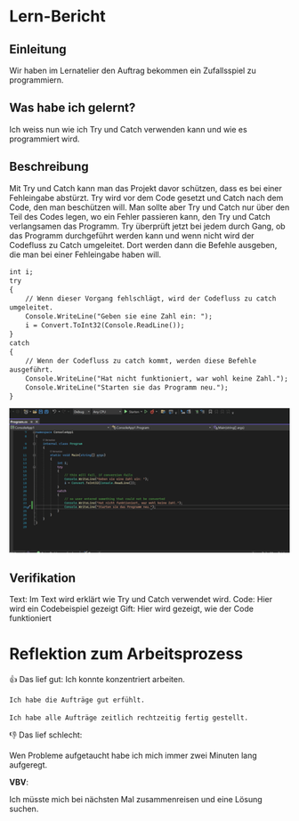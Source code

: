 # Lern-Bericht
## Einleitung
Wir haben im Lernatelier den Auftrag bekommen ein Zufallsspiel zu programmiern.

## Was habe ich gelernt?

Ich weiss nun wie ich Try und Catch verwenden kann und wie es programmiert wird.

## Beschreibung

Mit Try und Catch kann man das Projekt davor schützen, dass es bei einer Fehleingabe abstürzt. Try wird vor dem Code gesetzt und Catch nach dem Code, den man beschützen will. Man sollte aber Try und Catch nur über den Teil des Codes legen, wo ein Fehler passieren kann, den Try und Catch verlangsamen das Programm. Try überprüft jetzt bei jedem durch Gang, ob das Programm durchgeführt werden kann und wenn nicht wird der Codefluss zu Catch umgeleitet. Dort werden dann die Befehle ausgeben, die man bei einer Fehleingabe haben will.


```CSHARP
int i;
try
{
    // Wenn dieser Vorgang fehlschlägt, wird der Codefluss zu catch umgeleitet.
    Console.WriteLine("Geben sie eine Zahl ein: ");
    i = Convert.ToInt32(Console.ReadLine());
}
catch
{
    // Wenn der Codefluss zu catch kommt, werden diese Befehle ausgeführt.
    Console.WriteLine("Hat nicht funktioniert, war wohl keine Zahl.");
    Console.WriteLine("Starten sie das Programm neu.");
}
```

![Gif](https://github.com/TigerL06/Lern-Bericht/blob/main/Animation.gif?raw=true)

## Verifikation
Text: Im Text wird erklärt wie Try und Catch verwendet wird.
Code: Hier wird ein Codebeispiel gezeigt
Gift: Hier wird gezeigt, wie der Code funktioniert

# Reflektion zum Arbeitsprozess

👍 Das lief gut:
    Ich konnte konzentriert arbeiten.
    
    Ich habe die Aufträge gut erfühlt.
    
    Ich habe alle Aufträge zeitlich rechtzeitig fertig gestellt.

👎 Das lief schlecht:
   
   Wen Probleme aufgetaucht habe ich mich immer zwei Minuten lang aufgeregt.
    

**VBV**: 

Ich müsste mich bei nächsten Mal zusammenreisen und eine Lösung suchen.

